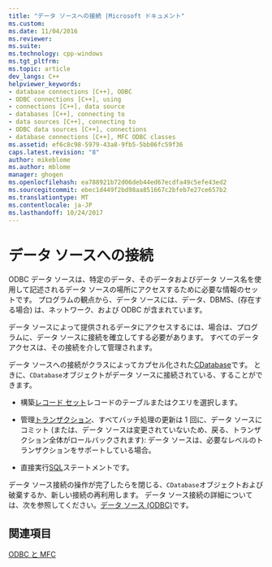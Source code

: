 ```yaml
---
title: "データ ソースへの接続 |Microsoft ドキュメント"
ms.custom: 
ms.date: 11/04/2016
ms.reviewer: 
ms.suite: 
ms.technology: cpp-windows
ms.tgt_pltfrm: 
ms.topic: article
dev_langs: C++
helpviewer_keywords:
- database connections [C++], ODBC
- ODBC connections [C++], using
- connections [C++], data source
- databases [C++], connecting to
- data sources [C++], connecting to
- ODBC data sources [C++], connections
- database connections [C++], MFC ODBC classes
ms.assetid: ef6c8c98-5979-43a8-9fb5-5bb06fc59f36
caps.latest.revision: "8"
author: mikeblome
ms.author: mblome
manager: ghogen
ms.openlocfilehash: ea788921b72d06deb44ed67ecdfa49c5efe43ed2
ms.sourcegitcommit: ebec1d449f2bd98aa851667c2bfeb7e27ce657b2
ms.translationtype: MT
ms.contentlocale: ja-JP
ms.lasthandoff: 10/24/2017
---
```

# <a name="connecting-to-a-data-source"></a>データ ソースへの接続
ODBC データ ソースは、特定のデータ、そのデータおよびデータ ソース名を使用して記述されるデータ ソースの場所にアクセスするために必要な情報のセットです。 プログラムの観点から、データ ソースには、データ、DBMS、(存在する場合) は、ネットワーク、および ODBC が含まれています。  
  
 データ ソースによって提供されるデータにアクセスするには、場合は、プログラムに、データ ソースに接続を確立してする必要があります。 すべてのデータ アクセスは、その接続を介して管理されます。  
  
 データ ソースへの接続がクラスによってカプセル化された[CDatabase](../../mfc/reference/cdatabase-class.md)です。 ときに、`CDatabase`オブジェクトがデータ ソースに接続されている、することができます。  
  
-   構築[レコード セット](../../mfc/reference/crecordset-class.md)レコードのテーブルまたはクエリを選択します。  
  
-   管理[トランザクション](../../data/odbc/transaction-odbc.md)、すべてバッチ処理の更新は 1 回に、データ ソースにコミット (または、データ ソースは変更されていないため、戻る、トランザクション全体がロールバックされます): データ ソースは、必要なレベルのトランザクションをサポートしている場合。  
  
-   直接実行[SQL](../../data/odbc/sql.md)ステートメントです。  
  
 データ ソース接続の操作が完了したらを閉じる、`CDatabase`オブジェクトおよび破棄するか、新しい接続の再利用します。 データ ソース接続の詳細については、次を参照してください。[データ ソース (ODBC)](../../data/odbc/data-source-odbc.md)です。  
  
## <a name="see-also"></a>関連項目  
 [ODBC と MFC](../../data/odbc/odbc-and-mfc.md)